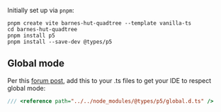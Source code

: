 

Initially set up via `pnpm`:

```shell
pnpm create vite barnes-hut-quadtree --template vanilla-ts
cd barnes-hut-quadtree
pnpm install p5
pnpm install --save-dev @types/p5
```

## Global mode

Per this [forum post](https://discourse.processing.org/t/cant-access-p5-vector-methods-in-typescript-like-random2d-and-sub/38315/2), add this to your .ts files to get your IDE to respect global mode:
```ts
/// <reference path="../../node_modules/@types/p5/global.d.ts" />
```
